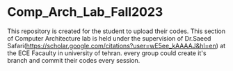 # Comp_Arch_Lab_Fall2023
This repository is created for the student to upload their codes. This section of Computer Architecture lab is held under the supervision of Dr.Saeed Safari(https://scholar.google.com/citations?user=wE5ee_kAAAAJ&hl=en) at the ECE Facaulty in university of tehran.
every group could create it's branch and commit their codes every session.
